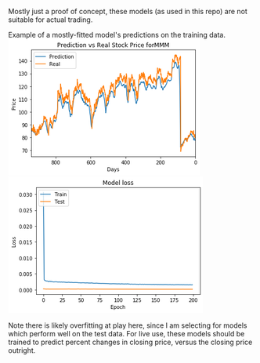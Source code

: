 Mostly just a proof of concept, these models (as used in this repo) are not suitable for actual trading.

Example of a mostly-fitted model's predictions on the training data. 
![](LSTM_Close/3m_2.png)
![](LSTM_Close/Figure_2.png)

Note there is likely overfitting at play here, since I am selecting for models which perform well on the test data. For live use, these models should be trained to predict percent changes in closing price, versus the closing price outright.
